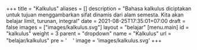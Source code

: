 +++
title = "Kalkulus"
aliases = []
description = "Bahasa kalkulus diciptakan untuk tujuan menggambarkan sifat dinamis dari alam semesta. Kita akan belajar limit, turunan, integral"
date = 2021-08-25T17:35:01+07:00
draft = false
images = ["images/kalkulus.svg"]
layout = "belajar"
[menu.main]
  id = "kalkulus"
  weight = 3
  parent = "dropdown"
  name = "Kalkulus"
  url = "belajar/kalkulus"
  pre = '<img src="/images/kalkulus.svg" class="d-inline icon lazyload lazyloaded" width="16" height="16">'
  image = 'images/kalkulus.svg'
+++
